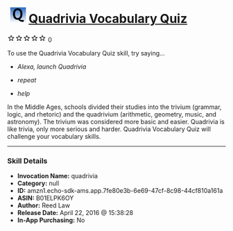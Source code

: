 # &nbsp;<img src="skill_icon" alt="Quadrivia Vocabulary Quiz icon" width="36"> [Quadrivia Vocabulary Quiz](http://alexa.amazon.com/#skills/amzn1.echo-sdk-ams.app.7fe80e3b-6e69-47cf-8c98-44cf810a161a)
![0 stars](../../images/ic_star_border_black_18dp_1x.png)![0 stars](../../images/ic_star_border_black_18dp_1x.png)![0 stars](../../images/ic_star_border_black_18dp_1x.png)![0 stars](../../images/ic_star_border_black_18dp_1x.png)![0 stars](../../images/ic_star_border_black_18dp_1x.png) 0

To use the Quadrivia Vocabulary Quiz skill, try saying...

* *Alexa, launch Quadrivia*

* *repeat*

* *help*

In the Middle Ages, schools divided their studies into the trivium (grammar, logic, and rhetoric) and the quadrivium (arithmetic, geometry, music, and astronomy). The trivium was considered more basic and easier. Quadrivia is like trivia, only more serious and harder. Quadrivia Vocabulary Quiz will challenge your vocabulary skills.

***

### Skill Details

* **Invocation Name:** quadrivia
* **Category:** null
* **ID:** amzn1.echo-sdk-ams.app.7fe80e3b-6e69-47cf-8c98-44cf810a161a
* **ASIN:** B01ELPK6OY
* **Author:** Reed Law
* **Release Date:** April 22, 2016 @ 15:38:28
* **In-App Purchasing:** No
